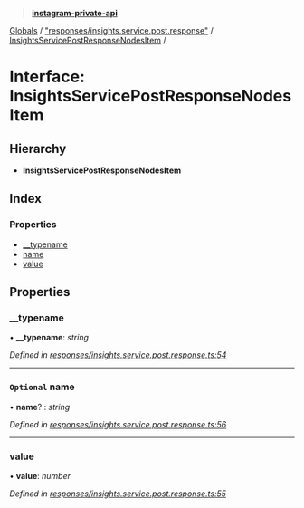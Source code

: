 > **[instagram-private-api](../README.md)**

[Globals](../README.md) / ["responses/insights.service.post.response"](../modules/_responses_insights_service_post_response_.md) / [InsightsServicePostResponseNodesItem](_responses_insights_service_post_response_.insightsservicepostresponsenodesitem.md) /

# Interface: InsightsServicePostResponseNodesItem

## Hierarchy

* **InsightsServicePostResponseNodesItem**

## Index

### Properties

* [__typename](_responses_insights_service_post_response_.insightsservicepostresponsenodesitem.md#__typename)
* [name](_responses_insights_service_post_response_.insightsservicepostresponsenodesitem.md#optional-name)
* [value](_responses_insights_service_post_response_.insightsservicepostresponsenodesitem.md#value)

## Properties

###  __typename

• **__typename**: *string*

*Defined in [responses/insights.service.post.response.ts:54](https://github.com/dilame/instagram-private-api/blob/e9c516c/src/responses/insights.service.post.response.ts#L54)*

___

### `Optional` name

• **name**? : *string*

*Defined in [responses/insights.service.post.response.ts:56](https://github.com/dilame/instagram-private-api/blob/e9c516c/src/responses/insights.service.post.response.ts#L56)*

___

###  value

• **value**: *number*

*Defined in [responses/insights.service.post.response.ts:55](https://github.com/dilame/instagram-private-api/blob/e9c516c/src/responses/insights.service.post.response.ts#L55)*
